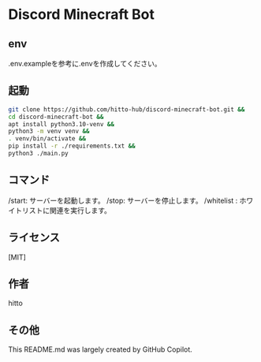# Discord Minecraft Bot

## env
.env.exampleを参考に.envを作成してください。

## 起動

```bash
git clone https://github.com/hitto-hub/discord-minecraft-bot.git &&
cd discord-minecraft-bot &&
apt install python3.10-venv &&
python3 -m venv venv &&
. venv/bin/activate &&
pip install -r ./requirements.txt &&
python3 ./main.py
```

## コマンド
/start: サーバーを起動します。
/stop: サーバーを停止します。
/whitelist <subcommand> <username>: ホワイトリストに関連を実行します。

## ライセンス
[MIT]

## 作者
hitto

## その他

This README.md was largely created by GitHub Copilot.
